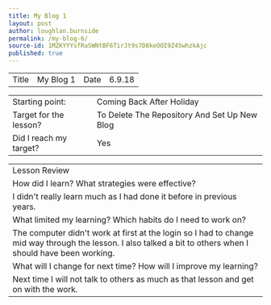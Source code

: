```yaml
---
title: My Blog 1
layout: post
author: loughlan.burnside
permalink: /my-blog-6/
source-id: 1MZKYYYsfRaSWNtBF6TirJt9s7D8keOOI9Z45whzkAjc
published: true
---
```

<table>
  <tr>
    <td>Title</td>
    <td>My Blog 1</td>
    <td>Date</td>
    <td>6.9.18</td>
  </tr>
</table>


<table>
  <tr>
    <td>Starting point:</td>
    <td>Coming Back After Holiday</td>
  </tr>
  <tr>
    <td>Target for the lesson?</td>
    <td>To Delete The Repository And Set Up New Blog</td>
  </tr>
  <tr>
    <td>Did I reach my target?</td>
    <td>Yes</td>
  </tr>
</table>


<table>
  <tr>
    <td>Lesson Review</td>
  </tr>
  <tr>
    <td>How did I learn? What strategies were effective?</td>
  </tr>
  <tr>
    <td>I didn't really learn much as I had done it before in previous years.</td>
  </tr>
  <tr>
    <td>What limited my learning? Which habits do I need to work on? </td>
  </tr>
  <tr>
    <td>The computer didn't work at first at the login so I had to change mid way through the lesson. I also talked a bit to others when I should have been working.</td>
  </tr>
  <tr>
    <td>What will I change for next time? How will I improve my learning?</td>
  </tr>
  <tr>
    <td>Next time I will not talk to others as much as that lesson and get on with the work.</td>
  </tr>
</table>


